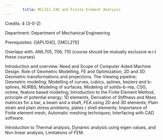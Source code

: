 ```yaml
---
        title: MCL311 CAD and Finite Element Analysis
---
```

Credits: 4 (3-0-2)

Department: Department of Mechanical Engineering

Prerequisites: [[APL104]], [[MCL211]]

Overlaps with: AML705, 706, 710 (course should be mutually exclusive w.r.t these courses)

Introduction and overview. Need and Scope of Computer Aided Machine Design. Role of Geometric Modelling, FE and Optimization; 2D and 3D Geometric transformations and projections. The Viewing pipeline; Geometric modeling; Modelling of curves, cubics, splines, beziers and b-splines, NURBS; Modeling of surfaces; Modeling of solids–b-rep, CSG, octree, feature based modeling; Introduction to the Finite Element Method, principle of potential energy; 1D elements, Derivation of Stiffness and Mass matrices for a bar, a beam and a shaft, FEA using 2D and 3D elements; Plain strain and plain stress problems, plates / shell elements; Importance of Finite element mesh, Automatic meshing techniques; Interfacing with CAD software.

Introduction to Thermal analysis, Dynamic analysis using eigen values, and Non linear analysis; Limitations of FEM.